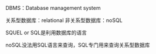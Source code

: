 DBMS：Database management system

关系型数据库：relational
非关系型数据库：noSQL

SQUEL or SQL是利用数据库的语言

noSQL没法用SQL语言来查询，SQL专门用来查询关系型数据库

